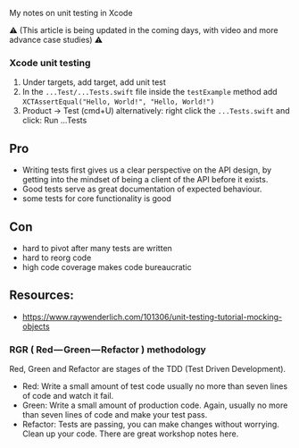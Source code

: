 My notes on unit testing in Xcode<!--more-->

⚠️️ (This article is being updated in the coming days, with video and more advance case studies) ⚠️️ 

### Xcode unit testing
1. Under targets, add target, add unit test
2. In the `...Test/...Tests.swift` file inside the `testExample` method add `XCTAssertEqual("Hello, World!", "Hello, World!")`
3. Product -> Test (cmd+U) alternatively: right click the `...Tests.swift` and click: Run  ...Tests

## Pro
- Writing tests first gives us a clear perspective on the API design, by getting into the mindset of being a client of the API before it exists.
- Good tests serve as great documentation of expected behaviour.
- some tests for core functionality is good

## Con
- hard to pivot after many tests are written
- hard to reorg code
- high code coverage makes code bureaucratic

## Resources:
- https://www.raywenderlich.com/101306/unit-testing-tutorial-mocking-objects


### RGR ( Red — Green — Refactor ) methodology
Red, Green and Refactor are stages of the TDD (Test Driven Development).

- Red: Write a small amount of test code usually no more than seven lines of code and watch it fail.
- Green: Write a small amount of production code. Again, usually no more than seven lines of code and make your test pass.
- Refactor: Tests are passing, you can make changes without worrying. Clean up your code. There are great workshop notes here.

